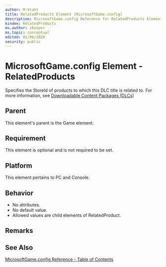 ```yaml
---
author: M-Stahl
title: RelatedProducts Element (MicrosoftGame.config)
description: MicrosoftGame.config Reference for RelatedProducts Element.
kindex: RelatedProducts
ms.author: zhooper
ms.topic: conceptual
edited: 01/06/2020
security: public
---
```


# MicrosoftGame.config Element - RelatedProducts

Specifies the StoreId of products to which this DLC title is related to. For more information, see [Downloadable Content Packages (DLCs)](../../../../packaging/packaging-downloadable-content-dlc.md)

## Parent
This element's parent is the Game element.

## Requirement
This element is optional and is not required to be set. 

## Platform
This element pertains to PC and Console.

## Behavior
* No attributes.
* No default value.
* Allowed values are child elements of RelatedProduct.

## Remarks


## See Also
[MicrosoftGame.config Reference - Table of Contents](gc-microsoftgameconfig-toc.md)  